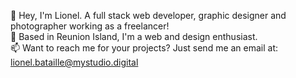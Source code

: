 👋 Hey, I'm Lionel. A full stack web developer, graphic designer and photographer working as a freelancer!<br/>
🌱 Based in Reunion Island, I'm a web and design enthusiast.<br/>
📫 Want to reach me for your projects? Just send me an email at: lionel.bataille@mystudio.digital
